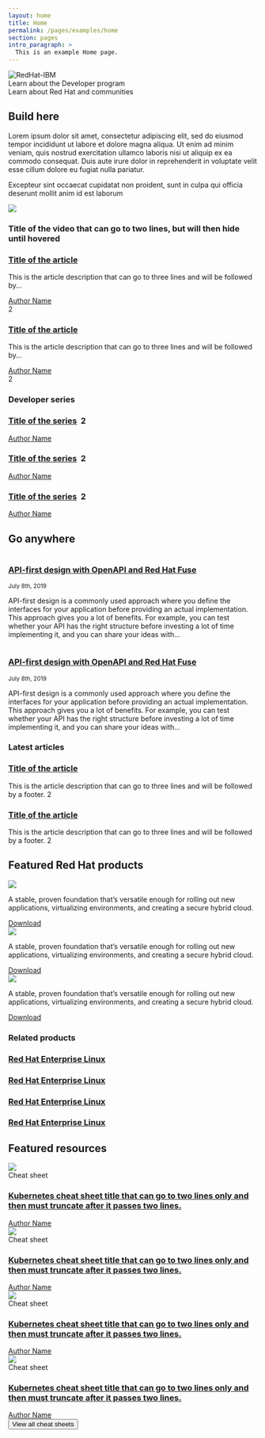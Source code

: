 ```yaml
---
layout: home
title: Home
permalink: /pages/examples/home
section: pages
intro_paragraph: >
  This is an example Home page.
---
```


<main role="main">
  <div id="block-rhdp-content" data-block-plugin-id="system_main_block">
    <article role="article" about="/home/">
      <section>
        <div class="container">
          <div class="pf-l-grid">
            <div class="pf-l-grid__item pf-m-12-col">
              <img alt="RedHat-IBM" src="https://developers.redhat.com/sites/default/files/RedHat_IBM_logo%C2%AE_lockup_horiz_pos_color_RGB.png" class="pf-m-pb-2">
            </div>
          </div>
          <div class="pf-l-grid">
            <div class="pf-l-grid__item pf-m-6-col-on-md pf-m-offset-1-col-on-md">
              <a class="pf-c-button pf-m-link">Learn about the Developer program <i class="fas fa-caret-right"></i></a>
            </div>
            <div class="pf-l-grid__item pf-m-5-col-on-md">
              <a class="pf-c-button pf-m-link">Learn about Red Hat and communities <i class="fas fa-caret-right"></i></a>
            </div>
          </div>
        </div>
      </section>
      <section>
        <div class="container">
          <div class="pf-l-grid pf-m-gutter">
            <div class="pf-l-grid__item">
              <h2 class="pf-c-title pf-u-mb-md">
                Build here
              </h2>
            </div>
          </div>
          <div class="pf-l-grid pf-m-gutter">
            <div class="pf-l-grid__item pf-m-9-col-on-md">
              <div class="pf-l-grid pf-m-gutter">
                <div class="pf-l-grid__item pf-m-12-col">
                  <p>Lorem ipsum dolor sit amet, consectetur adipiscing elit, sed do eiusmod tempor incididunt ut labore et dolore magna aliqua. Ut enim ad minim veniam, quis nostrud exercitation ullamco laboris nisi ut aliquip ex ea commodo consequat. Duis aute irure dolor in reprehenderit in voluptate velit esse cillum dolore eu fugiat nulla pariatur.
                  </p>
                  <p>Excepteur sint occaecat cupidatat non proident, sunt in culpa qui officia deserunt mollit anim id est laborum</p>
                </div>
                <div class="pf-l-grid__item pf-m-12-col">
                  <div class="pf-l-grid pf-m-gutter">
                    <div class="pf-l-grid__item pf-m-4-col-on-md">
                      <div class="pf-c-card rhd-c-card rhd-m-full-height">
                        <div class="rhd-c-card__video">
                          <img src="https://images.pexels.com/photos/417173/pexels-photo-417173.jpeg?cs=srgb&dl=altitude-clouds-cold-417173.jpg&fm=jpg">
                        </div>
                        <div class="rhd-c-card-content">
                          <h3 class="rhd-c-card__title">
                            Title of the video that can go to two lines, but will then hide until hovered
                          </h3>
                        </div>
                      </div>
                    </div>
                    <div class="pf-l-grid__item pf-m-4-col-on-md">
                      <div class="pf-c-card rhd-c-card rhd-m-full-height">
                        <div class="rhd-c-card-content">
                          <h3 class="rhd-c-card__title"><a href="#" class="rhd-m-link">Title of the article</a></h3>
                          <p class="rhd-c-card__body ">This is the article description that can go to three lines and will be followed by…</p>
                          <div class="rhd-c-card__footer">
                            <div class="rhd-c-card__footer--author">
                              <a href="#" class="rhd-m-link">Author Name</a>
                            </div>
                            <div class="rhd-c-comment">
                              <i class="fas fa-comment"></i> 2
                            </div>
                          </div>
                        </div>
                      </div>
                    </div>
                    <div class="pf-l-grid__item pf-m-4-col-on-md">
                      <div class="pf-c-card rhd-c-card rhd-m-full-height">
                        <div class="rhd-c-card-content">
                          <h3 class="rhd-c-card__title"><a href="#" class="rhd-m-link">Title of the article</a></h3>
                          <p class="rhd-c-card__body ">This is the article description that can go to three lines and will be followed by…</p>
                          <div class="rhd-c-card__footer">
                            <div class="rhd-c-card__footer--author">
                              <a href="#" class="rhd-m-link">Author Name</a>
                            </div>
                            <div class="rhd-c-comment">
                              <i class="fas fa-comment"></i> 2
                            </div>
                          </div>
                        </div>
                      </div>
                    </div>
                  </div>
                </div>
              </div>
            </div>
            <div class="pf-l-grid__item pf-m-3-col-on-md">
              <h3 class="pf-c-title pf-u-mb-md">Developer series</h3>
              <div class="rhd-l-grid__list">
                <div class="pf-c-card rhd-c-card__list">
                  <div class="rhd-c-card-content">
                    <h3 class="rhd-c-card__title">
                      <a href="#" class="rhd-m-link">Title of the series</a>&nbsp;
                      <span class="rhd-m-list__comment">
                        <i class="fas fa-newspaper"></i> 2
                      </span>
                    </h3>
                    <div class="rhd-c-card__footer">
                      <div class="rhd-c-card__footer--author">
                        <a href="#" class="rhd-m-link">Author Name</a>
                      </div>
                    </div>
                  </div>
                </div>
                <div class="pf-c-card rhd-c-card__list">
                  <div class="rhd-c-card-content">
                    <h3 class="rhd-c-card__title">
                      <a href="#" class="rhd-m-link">Title of the series</a>&nbsp;
                      <span class="rhd-m-list__comment">
                        <i class="fas fa-newspaper"></i> 2
                      </span>
                    </h3>
                    <div class="rhd-c-card__footer">
                      <div class="rhd-c-card__footer--author">
                        <a href="#" class="rhd-m-link">Author Name</a>
                      </div>
                    </div>
                  </div>
                </div>
                <div class="pf-c-card rhd-c-card__list">
                  <div class="rhd-c-card-content">
                    <h3 class="rhd-c-card__title">
                      <a href="#" class="rhd-m-link">Title of the series</a>&nbsp;
                      <span class="rhd-m-list__comment">
                        <i class="fas fa-newspaper"></i> 2
                      </span>
                    </h3>
                    <div class="rhd-c-card__footer">
                      <div class="rhd-c-card__footer--author">
                        <a href="#" class="rhd-m-link">Author Name</a>
                      </div>
                    </div>
                  </div>
                </div>
              </div>
            </div>
          </div>
        </div>
      </section>
      <section class="pf-u-my-3xl">
        <div class="container">
          <div class="pf-l-grid pf-m-gutter">
            <div class="pf-l-grid__item">
              <h2 class="pf-c-title pf-u-mb-md">
                Go anywhere
              </h2>
            </div>
          </div>
          <div class="pf-l-grid pf-m-gutter">
            <div class="pf-l-grid__item pf-m-9-col-on-md">
              <div class="pf-l-grid">
                <div class="pf-l-grid__item pf-m-12-col">
                  <div class="pf-l-grid pf-m-gutter pf-u-pt-sm pf-u-pb-sm">
                    <div class="pf-l-grid__item pf-m-4-col-on-lg pf-m-5-col-on-md pf-m-6-col-on-sm pf-u-display-flex pf-u-justify-content-center pf-u-flex-direction-column">
                      <picture class="product-download-hero-aside">
                        <source media="(min-width: 480px)" srcset="https://images.pexels.com/photos/714258/pexels-photo-714258.jpeg?cs=srgb&dl=adventure-alpine-alps-714258.jpg">
                        <source media="(min-width: 768px)" srcset="https://images.pexels.com/photos/714258/pexels-photo-714258.jpeg?cs=srgb&dl=adventure-alpine-alps-714258.jpg">
                        <source media="(min-width: 1024px)" srcset="https://images.pexels.com/photos/714258/pexels-photo-714258.jpeg?cs=srgb&dl=adventure-alpine-alps-714258.jpg">
                        <img src="https://images.pexels.com/photos/714258/pexels-photo-714258.jpeg?cs=srgb&dl=adventure-alpine-alps-714258.jpg" alt="" class="">
                      </picture>
                    </div>
                    <div class="pf-l-grid__item pf-m-8-col-on-lg pf-m-7-col-on-md pf-m-6-col-on-sm pf-u-display-flex pf-u-flex-direction-column pf-c-content">
                      <div class="product-download-hero-header">
                        <h1 class="pf-c-title pf-u-mb-0"><a href="#">API-first design with OpenAPI and Red Hat Fuse</a></h1>
                        <small class="pf-u-mb-sm">July 8th, 2019</small>
                      </div>
                      <div class="product-download-hero-body">
                        <p>API-first design is a commonly used approach where you define the interfaces for your application before providing an actual implementation. This approach gives you a lot of benefits. For example, you can test whether your API has the right structure before investing a lot of time implementing it, and you can share your ideas with...</p>
                      </div>
                    </div>
                  </div>
                </div>
                <div class="pf-l-grid__item pf-m-12-col">
                  <div class="pf-l-grid pf-m-gutter pf-u-pt-sm pf-u-pb-sm">
                    <div class="pf-l-grid__item pf-m-4-col-on-lg pf-m-5-col-on-md pf-m-6-col-on-sm pf-u-display-flex pf-u-justify-content-center pf-u-flex-direction-column">
                      <picture class="product-download-hero-aside">
                        <source media="(min-width: 480px)" srcset="https://images.pexels.com/photos/714258/pexels-photo-714258.jpeg?cs=srgb&dl=adventure-alpine-alps-714258.jpg">
                        <source media="(min-width: 768px)" srcset="https://images.pexels.com/photos/714258/pexels-photo-714258.jpeg?cs=srgb&dl=adventure-alpine-alps-714258.jpg">
                        <source media="(min-width: 1024px)" srcset="https://images.pexels.com/photos/714258/pexels-photo-714258.jpeg?cs=srgb&dl=adventure-alpine-alps-714258.jpg">
                        <img src="https://images.pexels.com/photos/714258/pexels-photo-714258.jpeg?cs=srgb&dl=adventure-alpine-alps-714258.jpg" alt="" class="">
                      </picture>
                    </div>
                    <div class="pf-l-grid__item pf-m-8-col-on-lg pf-m-7-col-on-md pf-m-6-col-on-sm pf-u-display-flex pf-u-flex-direction-column pf-c-content">
                      <div class="product-download-hero-header">
                        <h1 class="pf-c-title pf-u-mb-0"><a href="#">API-first design with OpenAPI and Red Hat Fuse</a></h1>
                        <small class="pf-u-mb-sm">July 8th, 2019</small>
                      </div>
                      <div class="product-download-hero-body">
                        <p>API-first design is a commonly used approach where you define the interfaces for your application before providing an actual implementation. This approach gives you a lot of benefits. For example, you can test whether your API has the right structure before investing a lot of time implementing it, and you can share your ideas with...</p>
                      </div>
                    </div>
                  </div>
                </div>
              </div>
            </div>
            <div class="pf-l-grid__item pf-m-3-col-on-md">
              <h3 class="pf-c-title pf-u-mb-md">Latest articles</h3>
              <div class="rhd-l-grid__list">
                <div class="pf-c-card rhd-c-card__list">
                  <div class="rhd-c-card-content">
                    <h3 class="rhd-c-card__title"><a href="#" class="rhd-m-link">Title of the article</a></h3>
                    <p class="rhd-c-card__body ">This is the article description that can go to three lines and will be followed by a footer. <span class="rhd-m-list__comment"><i class="fas fa-comment"></i> 2</span></p>
                  </div>
                </div>
                <div class="pf-c-card rhd-c-card__list">
                  <div class="rhd-c-card-content">
                    <h3 class="rhd-c-card__title"><a href="#" class="rhd-m-link">Title of the article</a></h3>
                    <p class="rhd-c-card__body ">This is the article description that can go to three lines and will be followed by a footer. <span class="rhd-m-list__comment"><i class="fas fa-comment"></i> 2</span></p>
                  </div>
                </div>
              </div>
            </div>
          </div>
        </div>
      </section>
      <section class="pf-u-my-3xl">
        <div class="container">
          <div class="pf-l-grid pf-m-gutter">
            <div class="pf-l-grid__item">
              <h2 class="pf-c-title pf-u-mb-md">
                Featured Red Hat products
              </h2>
            </div>
          </div>
          <div class="pf-l-grid pf-m-gutter">
            <div class="pf-l-grid__item pf-m-9-col-on-md">
              <div class="pf-l-grid">
                <div class="pf-l-grid__item pf-m-12-col">
                  <div class="pf-l-grid pf-m-gutter">
                    <div class="pf-l-grid__item pf-m-4-col-on-md">
                      <div class="pf-c-card rhd-c-card">
                        <img src="https://developers.redhat.com/sites/default/files/styles/teaser/public/externals/fc954fdb2506fde810a74701776127e6.png?itok=y5At3nm0" class="rhd-c-card__image">
                        <div class="rhd-c-card-content">
                          <p class="rhd-c-card__body">A stable, proven foundation that’s versatile enough for rolling out new applications, virtualizing environments, and creating a secure hybrid cloud.</p>
                          <div class="rhd-c-card__footer">
                            <div class="rhd-c-card__footer--download">
                              <a href="#" class="rhd-m-link">Download <i class="fas fa-arrow-right"></i></a>
                            </div>
                          </div>
                        </div>
                      </div>
                    </div>
                    <div class="pf-l-grid__item pf-m-4-col-on-md">
                      <div class="pf-c-card rhd-c-card">
                        <img src="https://developers.redhat.com/sites/default/files/styles/teaser/public/externals/fc954fdb2506fde810a74701776127e6.png?itok=y5At3nm0" class="rhd-c-card__image">
                        <div class="rhd-c-card-content">
                          <p class="rhd-c-card__body">A stable, proven foundation that’s versatile enough for rolling out new applications, virtualizing environments, and creating a secure hybrid cloud.</p>
                          <div class="rhd-c-card__footer">
                            <div class="rhd-c-card__footer--download">
                              <a href="#" class="rhd-m-link">Download <i class="fas fa-arrow-right"></i></a>
                            </div>
                          </div>
                        </div>
                      </div>
                    </div>
                    <div class="pf-l-grid__item pf-m-4-col-on-md">
                      <div class="pf-c-card rhd-c-card">
                        <img src="https://developers.redhat.com/sites/default/files/styles/teaser/public/externals/fc954fdb2506fde810a74701776127e6.png?itok=y5At3nm0" class="rhd-c-card__image">
                        <div class="rhd-c-card-content">
                          <p class="rhd-c-card__body">A stable, proven foundation that’s versatile enough for rolling out new applications, virtualizing environments, and creating a secure hybrid cloud.</p>
                          <div class="rhd-c-card__footer">
                            <div class="rhd-c-card__footer--download">
                              <a href="#" class="rhd-m-link">Download <i class="fas fa-arrow-right"></i></a>
                            </div>
                          </div>
                        </div>
                      </div>
                    </div>
                  </div>
                </div>
              </div>
            </div>
            <div class="pf-l-grid__item pf-m-3-col-on-md">
              <h3 class="pf-c-title pf-u-mb-md">Related products</h3>
              <div class="rhd-l-grid__list">
                <div class="pf-c-card rhd-c-card__list">
                  <div class="rhd-c-card-content">
                    <h3 class="rhd-c-card__title"><a href="#" class="rhd-m-link">Red Hat Enterprise Linux</a></h3>
                  </div>
                </div>
                <div class="pf-c-card rhd-c-card__list">
                  <div class="rhd-c-card-content">
                    <h3 class="rhd-c-card__title"><a href="#" class="rhd-m-link">Red Hat Enterprise Linux</a></h3>
                  </div>
                </div>
                <div class="pf-c-card rhd-c-card__list">
                  <div class="rhd-c-card-content">
                    <h3 class="rhd-c-card__title"><a href="#" class="rhd-m-link">Red Hat Enterprise Linux</a></h3>
                  </div>
                </div>
                <div class="pf-c-card rhd-c-card__list">
                  <div class="rhd-c-card-content">
                    <h3 class="rhd-c-card__title"><a href="#" class="rhd-m-link">Red Hat Enterprise Linux</a></h3>
                  </div>
                </div>
              </div>
            </div>
          </div>
        </div>
      </section>
      <section class="pf-u-my-3xl">
        <div class="container">
          <div class="pf-l-grid pf-m-gutter">
            <div class="pf-l-grid__item">
              <h2 class="pf-c-title">
                Featured resources
              </h2>
            </div>
          </div>
          <div class="pf-l-grid pf-m-gutter">
            <div class="pf-l-grid__item pf-m-12-col">
              <div class="pf-l-grid">
                <div class="pf-l-grid__item pf-m-12-col">
                  <div class="pf-l-grid pf-m-gutter">
                    <div class="pf-l-grid__item pf-m-3-col-on-md">
                      <div class="pf-c-card rhd-c-card">
                        <img src="https://images.pexels.com/photos/414171/pexels-photo-414171.jpeg?cs=srgb&amp;dl=adventure-calm-clouds-414171.jpg&amp;fm=jpg" class="rhd-c-card__image">
                        <div class="rhd-c-card__tag">
                          <i class="far fa-clone"></i> Cheat sheet
                        </div>
                        <div class="rhd-c-card-content">
                          <h3 class="rhd-c-card__title"><a href="#" class="rhd-m-link">Kubernetes cheat sheet title that can go to two lines only and then must truncate after it passes two lines.</a></h3>
                          <div class="rhd-c-card__footer">
                            <div class="rhd-c-card__footer--author">
                              <a href="#" class="rhd-m-link">Author Name</a>
                            </div>
                          </div>
                        </div>
                      </div>
                    </div>
                    <div class="pf-l-grid__item pf-m-3-col-on-md">
                      <div class="pf-c-card rhd-c-card">
                        <img src="https://images.pexels.com/photos/414171/pexels-photo-414171.jpeg?cs=srgb&amp;dl=adventure-calm-clouds-414171.jpg&amp;fm=jpg" class="rhd-c-card__image">
                        <div class="rhd-c-card__tag">
                          <i class="far fa-clone"></i> Cheat sheet
                        </div>
                        <div class="rhd-c-card-content">
                          <h3 class="rhd-c-card__title"><a href="#" class="rhd-m-link">Kubernetes cheat sheet title that can go to two lines only and then must truncate after it passes two lines.</a></h3>
                          <div class="rhd-c-card__footer">
                            <div class="rhd-c-card__footer--author">
                              <a href="#" class="rhd-m-link">Author Name</a>
                            </div>
                          </div>
                        </div>
                      </div>
                    </div>
                    <div class="pf-l-grid__item pf-m-3-col-on-md">
                      <div class="pf-c-card rhd-c-card">
                        <img src="https://images.pexels.com/photos/414171/pexels-photo-414171.jpeg?cs=srgb&amp;dl=adventure-calm-clouds-414171.jpg&amp;fm=jpg" class="rhd-c-card__image">
                        <div class="rhd-c-card__tag">
                          <i class="far fa-clone"></i> Cheat sheet
                        </div>
                        <div class="rhd-c-card-content">
                          <h3 class="rhd-c-card__title"><a href="#" class="rhd-m-link">Kubernetes cheat sheet title that can go to two lines only and then must truncate after it passes two lines.</a></h3>
                          <div class="rhd-c-card__footer">
                            <div class="rhd-c-card__footer--author">
                              <a href="#" class="rhd-m-link">Author Name</a>
                            </div>
                          </div>
                        </div>
                      </div>
                    </div>
                    <div class="pf-l-grid__item pf-m-3-col-on-md">
                      <div class="pf-c-card rhd-c-card">
                        <img src="https://images.pexels.com/photos/414171/pexels-photo-414171.jpeg?cs=srgb&amp;dl=adventure-calm-clouds-414171.jpg&amp;fm=jpg" class="rhd-c-card__image">
                        <div class="rhd-c-card__tag">
                          <i class="far fa-clone"></i> Cheat sheet
                        </div>
                        <div class="rhd-c-card-content">
                          <h3 class="rhd-c-card__title"><a href="#" class="rhd-m-link">Kubernetes cheat sheet title that can go to two lines only and then must truncate after it passes two lines.</a></h3>
                          <div class="rhd-c-card__footer">
                            <div class="rhd-c-card__footer--author">
                              <a href="#" class="rhd-m-link">Author Name</a>
                            </div>
                          </div>
                        </div>
                      </div>
                    </div>
                  </div>
                  <div class="pf-c-expandable pf-u-mt-sm">
                    <button type="button" class="pf-c-expandable__toggle" aria-expanded="false">
                      <i class="fas fa-angle-right pf-c-expandable__toggle-icon" aria-hidden="true"></i>
                      <span>View all cheat sheets</span>
                    </button>
                    <div class="pf-c-expandable__content" hidden>
                      This content is visible only when the component is expanded.
                    </div>
                  </div>
                </div>
              </div>
            </div>
          </div>
        </div>
      </section>
    </article>
  </div>
</main>
